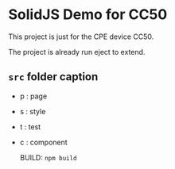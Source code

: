 # SolidJS Demo for CC50

This project is just for the CPE device CC50.

The project is already run eject to extend.

## `src` folder caption

- p : page
- s : style
- t : test
- c : component
  
  BUILD: `npm build`
  